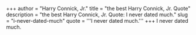 +++
author = "Harry Connick, Jr."
title = "the best Harry Connick, Jr. Quote"
description = "the best Harry Connick, Jr. Quote: I never dated much."
slug = "i-never-dated-much"
quote = '''I never dated much.'''
+++
I never dated much.
